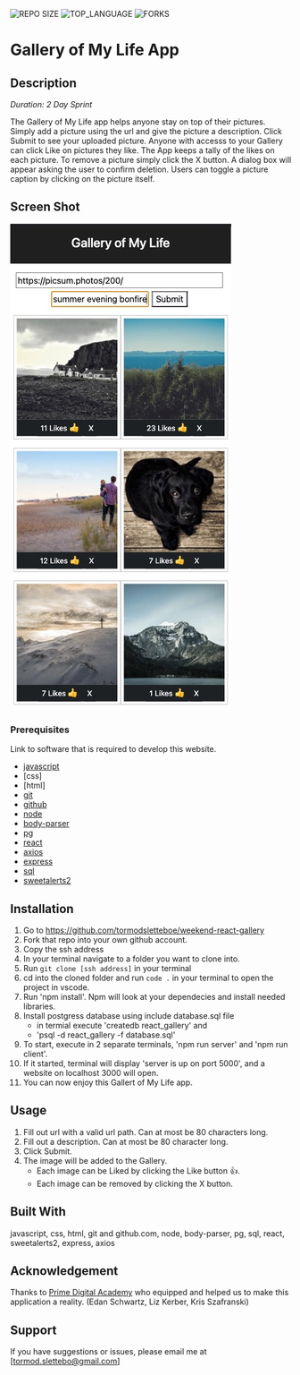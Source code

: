 


![REPO SIZE](https://img.shields.io/github/repo-size/scottbromander/the_marketplace.svg?style=flat-square)
![TOP_LANGUAGE](https://img.shields.io/github/languages/top/scottbromander/the_marketplace.svg?style=flat-square)
![FORKS](https://img.shields.io/github/forks/scottbromander/the_marketplace.svg?style=social)

# Gallery of My Life App

## Description

_Duration: 2 Day Sprint_

The Gallery of My Life app helps anyone stay on top of their pictures. Simply add a picture using the url and give the picture a description. Click Submit to see your uploaded picture. Anyone with accesss to your Gallery can click Like on pictures they like. The App keeps a tally of the likes on each picture.
To remove a picture simply click the X button. A dialog box will appear asking the user to confirm deletion. Users can toggle a picture caption by clicking on the picture itself.
 


## Screen Shot

![Screenshot](GalleryUI.jpeg)




### Prerequisites

Link to software that is required to develop this website.

- [javascript](https://www.javascript.com/)
- [css]
- [html]
- [git](https://git-scm.com/)
- [github](https://github.com/)
- [node](https://nodejs.org/en/)
- [body-parser](https://www.npmjs.com/package/body-parser)
- [pg](https://node-postgres.com/)
- [react](https://reactjs.org/)
- [axios](https://axios-http.com/)
- [express](https://expressjs.com/)
- [sql](https://www.mysql.com/)
- [sweetalerts2](https://sweetalert2.github.io/)

## Installation


1. Go to https://github.com/tormodsletteboe/weekend-react-gallery
2. Fork that repo into your own github account.
3. Copy the ssh address
4. In your terminal navigate to a folder you want to clone into.
5. Run `git clone [ssh address]` in your terminal
6. cd into the cloned folder and run `code .` in your terminal to open the project in vscode.
7. Run 'npm install'. Npm will look at your dependecies and install needed libraries.
8. Install postgress database using include database.sql file
    -  in termial execute  'createdb react_gallery' and 
    -  'psql -d react_gallery -f database.sql'
9. To start, execute in 2 separate terminals, 'npm run server' and 'npm run client'.
10. If it started, terminal will display 'server is up on port 5000', and a website on localhost 3000 will open.
11. You can now enjoy this Gallert of My Life app.

## Usage


1. Fill out url with a valid url path. Can at most be 80 characters long.
2. Fill out a description. Can at most be 80 character long.
3. Click Submit.
4. The image will be added to the Gallery.
    - Each image can be Liked by clicking the Like button 👍.
    - Each image can be removed by clicking the X button.





## Built With

javascript, css, html, git and github.com, node, body-parser, pg, sql, react, sweetalerts2, express, axios


## Acknowledgement
Thanks to [Prime Digital Academy](www.primeacademy.io) who equipped and helped us to make this application a reality. (Edan Schwartz, Liz Kerber, Kris Szafranski)

## Support
If you have suggestions or issues, please email me at [tormod.slettebo@gmail.com] 


